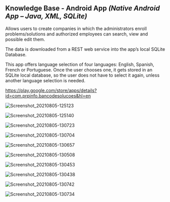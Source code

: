 ## Knowledge Base - Android App *(Native Android App – Java, XML, SQLite)*

Allows users to create companies in which the administrators enroll problems/solutions and authorized employees can search, view and possible edit them. 

The data is downloaded from a REST web service into the app’s local SQLite Database.

This app offers language selection of four languages: English, Spanish, French or Portuguese. Once the user chooses one, it gets stored in an SQLite local database, so the user does not have to select it again, unless another language selection is needed.

https://play.google.com/store/apps/details?id=com.prpinfo.bancodesolucoes&hl=en

![Screenshot_20210805-125123](https://user-images.githubusercontent.com/28379115/183942083-72e06a54-0f5a-4a52-a839-9397ba310dd3.png)

![Screenshot_20210805-125140](https://user-images.githubusercontent.com/28379115/183942080-7312b3ee-18d6-4ed7-8d10-810a68d5cbdb.png)

![Screenshot_20210805-130723](https://user-images.githubusercontent.com/28379115/183942052-45ddbb86-2d2a-45d2-9fbd-7b497d163d87.png)

![Screenshot_20210805-130704](https://user-images.githubusercontent.com/28379115/183942057-5e72d22a-348f-4ad1-9e7c-22fafd0ff74b.png)

![Screenshot_20210805-130657](https://user-images.githubusercontent.com/28379115/183942061-44a51b76-3d74-4937-a5e7-ee31b34b1ab5.png)

![Screenshot_20210805-130508](https://user-images.githubusercontent.com/28379115/183942066-3610b120-18a4-4c1f-b019-d4b0e480fa43.png)

![Screenshot_20210805-130453](https://user-images.githubusercontent.com/28379115/183942070-ab1e8506-cbe4-4e50-b358-5bbc7d49a963.png)

![Screenshot_20210805-130438](https://user-images.githubusercontent.com/28379115/183942078-82946780-61fb-4c5e-bd6f-c92365d869b5.png)

![Screenshot_20210805-130742](https://user-images.githubusercontent.com/28379115/183942091-359b7c13-2af6-40ec-aa4a-20c6fb5b5a79.png)

![Screenshot_20210805-130734](https://user-images.githubusercontent.com/28379115/183942044-0a47fe76-041b-4c60-8203-d48a5cd5581d.png)

